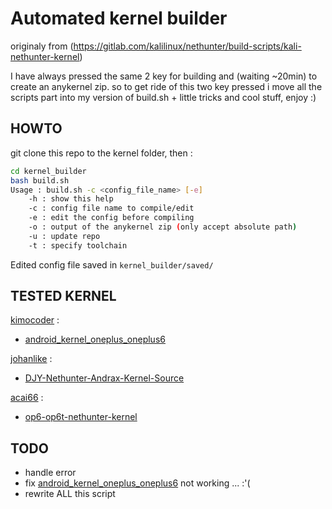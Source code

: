 # Automated kernel builder

originaly from (https://gitlab.com/kalilinux/nethunter/build-scripts/kali-nethunter-kernel)

I have always pressed the same 2 key for building and (waiting ~20min) to create an anykernel zip. so to get ride of this two key pressed i move all the scripts part into my version of build.sh + little tricks and cool stuff, enjoy :)

## HOWTO

git clone this repo to the kernel folder, then :
```bash
cd kernel_builder
bash build.sh
Usage : build.sh -c <config_file_name> [-e]
    -h : show this help
    -c : config file name to compile/edit
    -e : edit the config before compiling
    -o : output of the anykernel zip (only accept absolute path)
    -u : update repo
    -t : specify toolchain
```

Edited config file saved in `kernel_builder/saved/`
## TESTED KERNEL
[kimocoder](https://github.com/kimocoder) :
- [android_kernel_oneplus_oneplus6](https://github.com/kimocoder/android_kernel_oneplus_oneplus6)

[johanlike](https://github.com/johanlike) :
- [DJY-Nethunter-Andrax-Kernel-Source](https://github.com/johanlike/DJY-Nethunter-Andrax-Kernel-Source)

[acai66](https://github.com/acai66) :
- [op6-op6t-nethunter-kernel](https://github.com/acai66/op6-op6t-nethunter-kernel)

## TODO
- handle error
- fix [android_kernel_oneplus_oneplus6](https://github.com/kimocoder/android_kernel_oneplus_oneplus6) not working ... :'(
- rewrite ALL this script
